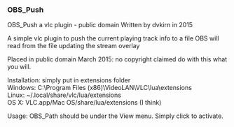 ### OBS_Push

OBS_Push a vlc plugin - public domain
Written by dvkirn in 2015

A simple vlc plugin to push the current playing track info to a file
OBS will read from the file updating the stream overlay

Placed in public domain March 2015: no copyright claimed
do with this what you will.

Installation: simply put in extensions folder  
    Windows: C:\Program Files (x86)\VideoLAN\VLC\lua\extensions  
    Linux: ~/.local/share/vlc/lua/extensions  
    OS X: VLC.app/Mac OS/share/lua/extensions (I think)  

Usage: OBS_Path should be under the View menu. Simply click to activate.


